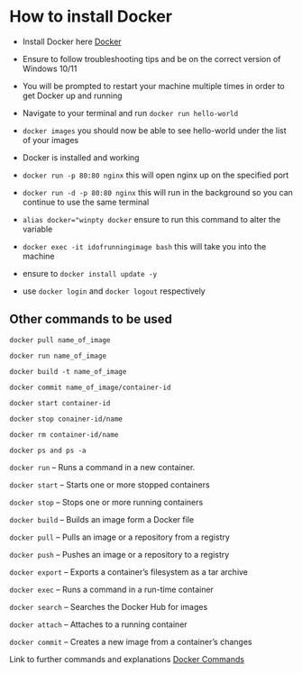 # How to install Docker

- Install Docker here [Docker](https://docs.docker.com/desktop/install/windows-install/)
- Ensure to follow troubleshooting tips and be on the correct version of Windows 10/11
- You will be prompted to restart your machine multiple times in order to get Docker up and running

- Navigate to your terminal and run `docker run hello-world`
- `docker images` you should now be able to see hello-world under the list of your images
- Docker is installed and working
- `docker run -p 80:80 nginx` this will open nginx up on the specified port 
- `docker run -d -p 80:80 nginx` this will run in the background so you can continue to use the same terminal 
- `alias docker="winpty docker` ensure to run this command to alter the variable
- `docker exec -it idofrunningimage bash` this will take you into the machine
- ensure to `docker install update -y`
- use `docker login` and `docker logout` respectively 
## Other commands to be used
`docker pull name_of_image`

`docker run name_of_image`

`docker build -t name_of_image`

`docker commit name_of_image/container-id`

`docker start container-id`

`docker stop conainer-id/name`

`docker rm container-id/name`

`docker ps and ps -a`

`docker run` – Runs a command in a new container.

`docker start` – Starts one or more stopped containers

`docker stop` – Stops one or more running containers

`docker build` – Builds an image form a Docker file

`docker pull` – Pulls an image or a repository from a registry

`docker push` – Pushes an image or a repository to a registry

`docker export` – Exports a container’s filesystem as a tar archive

`docker exec` – Runs a command in a run-time container

`docker search` – Searches the Docker Hub for images

`docker attach` – Attaches to a running container

`docker commit` – Creates a new image from a container’s changes


Link to further commands and explanations [Docker Commands](https://www.edureka.co/blog/docker-commands/)

